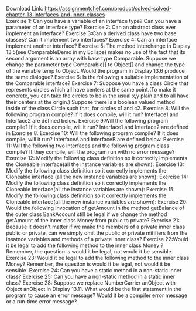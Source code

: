 Download Link: https://assignmentchef.com/product/solved-solved-chapter-13-interfaces-and-inner-classes
<br>
Exercise 1: Can you have a variable of an interface type? Can you have a parameter of an interface type? Exercise 2: Can an abstract class ever implement an interface? Exercise 3:Can a derived class have two base classes? Can it implement two interfaces? Exercise 4: Can an interface implement another interface? Exercise 5: The method interchange in Display 13.5(see ComparableDemo in my Eclispe) makes no use of the fact that its second argument is an array with base type Comparable. Suppose we change the parameter type Comparable[] to Object[] and change the type of the variable temp to Object. Would the program in Display 13.6 produce the same dialogue? Exercise 6: Is the following a suitable implementation of the Comparable interface? Exercise 7: Suppose you have a class Circle that represents circles which all have centers at the same point.(To make it concrete, you can take the circles to be in the usual x,y plain and to all have their centers at the origin.) Suppose there is a boolean valued method inside of the class Circle such that, for circles c1 and c2. Exercise 8: Will the following program compile? If it does compile, will it run? Interface1 and Interface2 are defined below. Exercise 9:Will the following program compile? If it does compile, will it run? Interface1 and Interface2 are defined in Exercise 8. Exercise 10: Will the following program compile? If it does compile, will it run? InterfaceA and InterfaceB are defined below. Exercise 11: Will the following two interfaces and the following program class compile? If they compile, will the program run with no error message? Exercise 12: Modify the following class definition so it correctly implements the Cloneable interface(all the instance variables are shown): Exercise 13: Modify the following class definition so it correctly implements the Cloneable interface (all the new instance variables are shown): Exercise 14: Modify the following class definition so it correctly implements the Cloneable interface(all the instance variables are shown): Exercise 15: Modify the following class definition so it correctly implements the Cloneable interface(all the new instance variables are shown): Exercise 20: Would the following invocation of getAmount in the method getBalance of the outer class BankAccount still be legal if we change the method getAmount of the inner class Money from public to private? Exercise 21: Because it doesn’t matter if we make the members of a private inner class public or private, can we simply omit the public or private mififiers from the insatnce variables and methods of a private inner class? Exercise 22:Would it be legal to add the following method to the inner class Money ? Remember, the question is would it be legal, not would it be sensible. Exercise 23: Would it be legal to add the following method to the inner class Money? Remember, the question is would it be legal, not would it be sensible. Exercise 24: Can you have a static method in a non-static inner class? Exercise 25: Can you have a non-static method in a static inner class? Exercise 28: Suppose we replace NumberCarrier anObject with Object anObject in Display 13.11. What would be the first statement in the program to cause an error message? Would it be a compiler error message or a run-time error message?